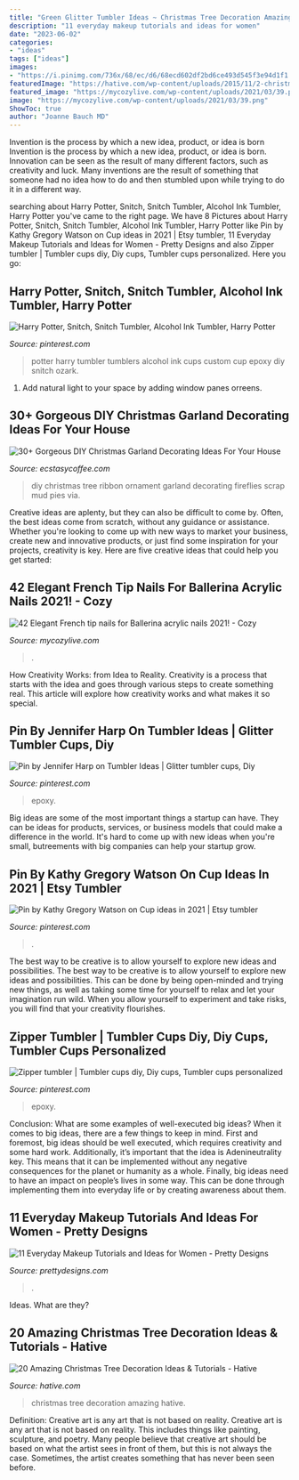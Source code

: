 ```yaml
---
title: "Green Glitter Tumbler Ideas ~ Christmas Tree Decoration Amazing Hative"
description: "11 everyday makeup tutorials and ideas for women"
date: "2023-06-02"
categories:
- "ideas"
tags: ["ideas"]
images:
- "https://i.pinimg.com/736x/68/ec/d6/68ecd602df2bd6ce493d545f3e94d1f1.jpg"
featuredImage: "https://hative.com/wp-content/uploads/2015/11/2-christmas-tree-decoration-ideas.jpg"
featured_image: "https://mycozylive.com/wp-content/uploads/2021/03/39.png"
image: "https://mycozylive.com/wp-content/uploads/2021/03/39.png"
ShowToc: true
author: "Joanne Bauch MD"
---
```



Invention is the process by which a new idea, product, or idea is born
Invention is the process by which a new idea, product, or idea is born. Innovation can be seen as the result of many different factors, such as creativity and luck. Many inventions are the result of something that someone had no idea how to do and then stumbled upon while trying to do it in a different way.

	

		
searching about Harry Potter, Snitch, Snitch Tumbler, Alcohol Ink Tumbler, Harry Potter you've came to the right page. We have 8 Pictures about Harry Potter, Snitch, Snitch Tumbler, Alcohol Ink Tumbler, Harry Potter like Pin by Kathy Gregory Watson on Cup ideas in 2021 | Etsy tumbler, 11 Everyday Makeup Tutorials and Ideas for Women - Pretty Designs and also Zipper tumbler | Tumbler cups diy, Diy cups, Tumbler cups personalized. Here you go:
		
    
## Harry Potter, Snitch, Snitch Tumbler, Alcohol Ink Tumbler, Harry Potter

<img loading=lazy src="https://i.pinimg.com/736x/d2/68/6a/d2686a04d1b0811d27fe8af9339fc85b.jpg" onerror="this.onerror=null;this.src='https://tse4.mm.bing.net/th?id=OIP.YRMepFSGpYW5EaQ-wgcbZAHaJ3&amp;pid=15.1';" alt="Harry Potter, Snitch, Snitch Tumbler, Alcohol Ink Tumbler, Harry Potter">

_Source: pinterest.com_

>potter harry tumbler tumblers alcohol ink cups custom cup epoxy diy snitch ozark. 

	

1. Add natural light to your space by adding window panes orreens.

    
## 30+ Gorgeous DIY Christmas Garland Decorating Ideas For Your House

<img loading=lazy src="https://i0.wp.com/www.ecstasycoffee.com/wp-content/uploads/2017/11/Scrap-Ribbon-Tree-DIY-Ornament-via-fireflies-and-mud-pies.jpg?resize=625%2C938" onerror="this.onerror=null;this.src='https://tse1.mm.bing.net/th?id=OIP.KtMEVPA1CGxxLme90ik7QgHaLH&amp;pid=15.1';" alt="30+ Gorgeous DIY Christmas Garland Decorating Ideas For Your House">

_Source: ecstasycoffee.com_

>diy christmas tree ribbon ornament garland decorating fireflies scrap mud pies via. 

	

Creative ideas are aplenty, but they can also be difficult to come by. Often, the best ideas come from scratch, without any guidance or assistance. Whether you're looking to come up with new ways to market your business, create new and innovative products, or just find some inspiration for your projects, creativity is key. Here are five creative ideas that could help you get started: 

    
## 42 Elegant French Tip Nails For Ballerina Acrylic Nails 2021! - Cozy

<img loading=lazy src="https://mycozylive.com/wp-content/uploads/2021/03/39.png" onerror="this.onerror=null;this.src='https://tse2.mm.bing.net/th?id=OIP.LjeVZim8wBzmBVNgq-Li-QHaKY&amp;pid=15.1';" alt="42 Elegant French tip nails for Ballerina acrylic nails 2021! - Cozy">

_Source: mycozylive.com_

>. 

	

How Creativity Works: from Idea to Reality.
Creativity is a process that starts with the idea and goes through various steps to create something real. This article will explore how creativity works and what makes it so special.

    
## Pin By Jennifer Harp On Tumbler Ideas | Glitter Tumbler Cups, Diy

<img loading=lazy src="https://i.pinimg.com/736x/9c/d3/4a/9cd34a363b276cb3cc53a6f43c522b09.jpg" onerror="this.onerror=null;this.src='https://tse3.mm.bing.net/th?id=OIP.kdeLsHOjBqvm-IyinlNqTwHaM8&amp;pid=15.1';" alt="Pin by Jennifer Harp on Tumbler Ideas | Glitter tumbler cups, Diy">

_Source: pinterest.com_

>epoxy. 

	

Big ideas are some of the most important things a startup can have. They can be ideas for products, services, or business models that could make a difference in the world. It's hard to come up with new ideas when you're small, butreements with big companies can help your startup grow.

    
## Pin By Kathy Gregory Watson On Cup Ideas In 2021 | Etsy Tumbler

<img loading=lazy src="https://i.pinimg.com/736x/58/75/e8/5875e813085f52ff6881262c78d83654.jpg" onerror="this.onerror=null;this.src='https://tse2.mm.bing.net/th?id=OIP.J0CqTVFuGRnSod7lY_kaNAHaKt&amp;pid=15.1';" alt="Pin by Kathy Gregory Watson on Cup ideas in 2021 | Etsy tumbler">

_Source: pinterest.com_

>. 

	

The best way to be creative is to allow yourself to explore new ideas and possibilities.
The best way to be creative is to allow yourself to explore new ideas and possibilities. This can be done by being open-minded and trying new things, as well as taking some time for yourself to relax and let your imagination run wild. When you allow yourself to experiment and take risks, you will find that your creativity flourishes.

    
## Zipper Tumbler | Tumbler Cups Diy, Diy Cups, Tumbler Cups Personalized

<img loading=lazy src="https://i.pinimg.com/736x/68/ec/d6/68ecd602df2bd6ce493d545f3e94d1f1.jpg" onerror="this.onerror=null;this.src='https://tse3.mm.bing.net/th?id=OIP.-wP7WTANT50S7P90UMyw3QHaJ3&amp;pid=15.1';" alt="Zipper tumbler | Tumbler cups diy, Diy cups, Tumbler cups personalized">

_Source: pinterest.com_

>epoxy. 

	

Conclusion: What are some examples of well-executed big ideas?
When it comes to big ideas, there are a few things to keep in mind. First and foremost, big ideas should be well executed, which requires creativity and some hard work. Additionally, it’s important that the idea is Adenineutrality key. This means that it can be implemented without any negative consequences for the planet or humanity as a whole. Finally, big ideas need to have an impact on people’s lives in some way. This can be done through implementing them into everyday life or by creating awareness about them.

    
## 11 Everyday Makeup Tutorials And Ideas For Women - Pretty Designs

<img loading=lazy src="http://www.prettydesigns.com/wp-content/uploads/2014/05/Glitter-Green-Eye-Makeup-Idea.jpg" onerror="this.onerror=null;this.src='https://tse1.mm.bing.net/th?id=OIP.2NsXJWjreAPjG5hVv5ap9AHaHa&amp;pid=15.1';" alt="11 Everyday Makeup Tutorials and Ideas for Women - Pretty Designs">

_Source: prettydesigns.com_

>. 

	

Ideas. What are they?

    
## 20 Amazing Christmas Tree Decoration Ideas &amp; Tutorials - Hative

<img loading=lazy src="https://hative.com/wp-content/uploads/2015/11/2-christmas-tree-decoration-ideas.jpg" onerror="this.onerror=null;this.src='https://tse4.mm.bing.net/th?id=OIP.ntQRFlV7ULBrYvdfz9HmXgHaJ6&amp;pid=15.1';" alt="20 Amazing Christmas Tree Decoration Ideas &amp; Tutorials - Hative">

_Source: hative.com_

>christmas tree decoration amazing hative. 

	

Definition: Creative art is any art that is not based on reality.
Creative art is any art that is not based on reality. This includes things like painting, sculpture, and poetry. Many people believe that creative art should be based on what the artist sees in front of them, but this is not always the case. Sometimes, the artist creates something that has never been seen before.

